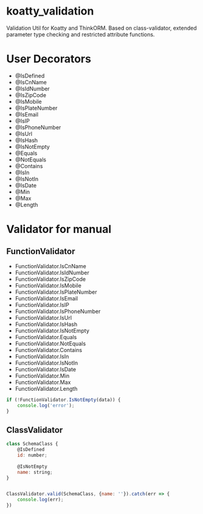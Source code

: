 # koatty_validation
Validation Util for Koatty and ThinkORM. Based on class-validator, extended parameter type checking and restricted attribute functions.


# User Decorators

* @IsDefined
* @IsCnName
* @IsIdNumber
* @IsZipCode
* @IsMobile
* @IsPlateNumber
* @IsEmail
* @IsIP
* @IsPhoneNumber
* @IsUrl
* @IsHash
* @IsNotEmpty
* @Equals
* @NotEquals
* @Contains
* @IsIn
* @IsNotIn
* @IsDate
* @Min
* @Max
* @Length

# Validator for manual

## FunctionValidator

* FunctionValidator.IsCnName
* FunctionValidator.IsIdNumber
* FunctionValidator.IsZipCode
* FunctionValidator.IsMobile
* FunctionValidator.IsPlateNumber
* FunctionValidator.IsEmail
* FunctionValidator.IsIP
* FunctionValidator.IsPhoneNumber
* FunctionValidator.IsUrl
* FunctionValidator.IsHash
* FunctionValidator.IsNotEmpty
* FunctionValidator.Equals
* FunctionValidator.NotEquals
* FunctionValidator.Contains
* FunctionValidator.IsIn
* FunctionValidator.IsNotIn
* FunctionValidator.IsDate
* FunctionValidator.Min
* FunctionValidator.Max
* FunctionValidator.Length

```js
if (!FunctionValidator.IsNotEmpty(data)) {
    console.log('error');
}
```

## ClassValidator

```js
class SchemaClass {
    @IsDefined
    id: number;
    
    @IsNotEmpty
    name: string;
}


ClassValidator.valid(SchemaClass, {name: ''}).catch(err => {
    console.log(err);
})
```


